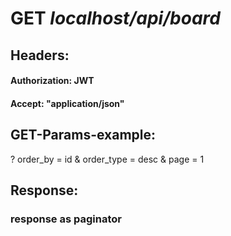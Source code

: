 # GET *localhost/api/board*
## **Headers:**
#### Authorization: JWT
#### Accept: "application/json"

## **GET-Params-example:**
? order_by   = id
& order_type = desc
& page       = 1

## **Response:**
### response as paginator
